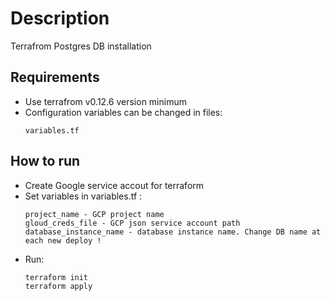 # Description
Terrafrom Postgres DB installation
## Requirements 
* Use terrafrom v0.12.6 version minimum
* Configuration variables can be changed in files:
  ```shell
  variables.tf
  ```
## How to run
* Create Google service accout for terraform
* Set variables in variables.tf :
  ```
  project_name - GCP project name
  gloud_creds_file - GCP json service account path
  database_instance_name - database instance name. Change DB name at each new deploy !
  ```
* Run:
  ```
  terraform init
  terraform apply
  ```
